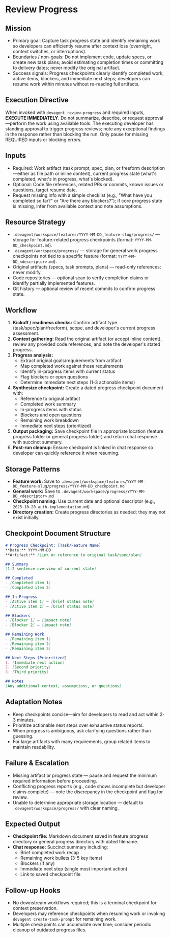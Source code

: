 # Review Progress

## Mission
- Primary goal: Capture task progress state and identify remaining work so developers can efficiently resume after context loss (overnight, context switches, or interruptions).
- Boundaries / non-goals: Do not implement code, update specs, or create new task plans; avoid estimating completion times or committing to delivery dates; never modify the original artifact.
- Success signals: Progress checkpoints clearly identify completed work, active items, blockers, and immediate next steps; developers can resume work within minutes without re-reading full artifacts.

## Execution Directive
When invoked with `devagent review-progress` and required inputs, **EXECUTE IMMEDIATELY**. Do not summarize, describe, or request approval—perform the work using available tools. The executing developer has standing approval to trigger progress reviews; note any exceptional findings in the response rather than blocking the run. Only pause for missing REQUIRED inputs or blocking errors.

## Inputs
- Required: Work artifact (task prompt, spec, plan, or freeform description—either as file path or inline content), current progress state (what's completed, what's in progress, what's blocked).
- Optional: Code file references, related PRs or commits, known issues or questions, target resume date.
- Request missing info with a simple checklist (e.g., "What have you completed so far?" or "Are there any blockers?"); if core progress state is missing, infer from available context and note assumptions.

## Resource Strategy
- `.devagent/workspace/features/YYYY-MM-DD_feature-slug/progress/` — storage for feature-related progress checkpoints (format: `YYYY-MM-DD_checkpoint.md`).
- `.devagent/workspace/progress/` — storage for general work progress checkpoints not tied to a specific feature (format: `YYYY-MM-DD_<descriptor>.md`).
- Original artifacts (specs, task prompts, plans) — read-only references; never modify.
- Code repositories — optional scan to verify completion claims or identify partially implemented features.
- Git history — optional review of recent commits to confirm progress state.

## Workflow
1. **Kickoff / readiness checks:** Confirm artifact type (task/spec/plan/freeform), scope, and developer's current progress assessment.
2. **Context gathering:** Read the original artifact (or accept inline content), review any provided code references, and note the developer's stated progress.
3. **Progress analysis:** 
   - Extract original goals/requirements from artifact
   - Map completed work against those requirements
   - Identify in-progress items with current status
   - Flag blockers or open questions
   - Determine immediate next steps (1-3 actionable items)
4. **Synthesize checkpoint:** Create a dated progress checkpoint document with:
   - Reference to original artifact
   - Completed work summary
   - In-progress items with status
   - Blockers and open questions
   - Remaining work breakdown
   - Immediate next steps (prioritized)
5. **Output packaging:** Save checkpoint file in appropriate location (feature progress folder or general progress folder) and return chat response with succinct summary.
6. **Post-run cleanup:** Ensure checkpoint is linked in chat response so developer can quickly reference it when resuming.

## Storage Patterns
- **Feature work:** Save to `.devagent/workspace/features/YYYY-MM-DD_feature-slug/progress/YYYY-MM-DD_checkpoint.md`
- **General work:** Save to `.devagent/workspace/progress/YYYY-MM-DD_<descriptor>.md`
- **Checkpoint naming:** Use current date and optional descriptor (e.g., `2025-10-20_auth-implementation.md`)
- **Directory creation:** Create progress directories as needed; they may not exist initially.

## Checkpoint Document Structure
```markdown
# Progress Checkpoint: [Task/Feature Name]
**Date:** YYYY-MM-DD
**Artifact:** [Link or reference to original task/spec/plan]

## Summary
[1-2 sentence overview of current state]

## Completed
- [Completed item 1]
- [Completed item 2]

## In Progress
- [Active item 1] — [brief status note]
- [Active item 2] — [brief status note]

## Blockers
- [Blocker 1] — [impact note]
- [Blocker 2] — [impact note]

## Remaining Work
- [Remaining item 1]
- [Remaining item 2]
- [Remaining item 3]

## Next Steps (Prioritized)
1. [Immediate next action]
2. [Second priority]
3. [Third priority]

## Notes
[Any additional context, assumptions, or questions]
```

## Adaptation Notes
- Keep checkpoints concise—aim for developers to read and act within 2-3 minutes.
- Prioritize actionable next steps over exhaustive status reports.
- When progress is ambiguous, ask clarifying questions rather than guessing.
- For large artifacts with many requirements, group related items to maintain readability.

## Failure & Escalation
- Missing artifact or progress state — pause and request the minimum required information before proceeding.
- Conflicting progress reports (e.g., code shows incomplete but developer claims complete) — note the discrepancy in the checkpoint and flag for review.
- Unable to determine appropriate storage location — default to `.devagent/workspace/progress/` with clear naming.

## Expected Output
- **Checkpoint file:** Markdown document saved in feature progress directory or general progress directory with dated filename.
- **Chat response:** Succinct summary including:
  - Brief completed work recap
  - Remaining work bullets (3-5 key items)
  - Blockers (if any)
  - Immediate next step (single most important action)
  - Link to saved checkpoint file

## Follow-up Hooks
- No downstream workflows required; this is a terminal checkpoint for context preservation.
- Developers may reference checkpoints when resuming work or invoking `devagent create-task-prompt` for remaining work.
- Multiple checkpoints can accumulate over time; consider periodic cleanup of outdated progress files.

